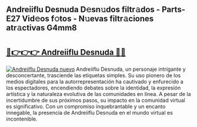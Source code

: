 ## Andreiiflu Desnuda D𝚎sn𝚞dos filtr𝚊dos - Parts-E27 Vid𝚎os f𝚘tos - N𝚞evas filtr𝚊ciones atr𝚊ctivas G4mm8

# <h2><a href="http://mb7oo3.tromn.icu/?c=Andreiiflu+Desnuda">🔗👉👉👉 Andreiiflu Desnuda 🔗🔗</a></h2>

[![Andreiiflu Desnuda nuevo](https://i.imgur.com/pEAQMta.gif)](http://mb7oo3.tromn.icu/?c=Andreiiflu+Desnuda)
Andreiiflu Desnuda, un personaje intrigante y desconcertante, trasciende las etiquetas simples. Su uso pionero de los medios digitales para la autorrepresentación ha cautivado y enfurecido a los espectadores, encendiendo debates sobre la identidad, la expresión artística y la naturaleza evolutiva de las comunidades en línea. A pesar de la incertidumbre de sus próximos pasos, su impacto en la comunidad virtual es significativo. Con un compromiso inquebrantable y un encanto innegable, la presencia de Andreiiflu Desnuda en el mundo virtual es incontenible.
